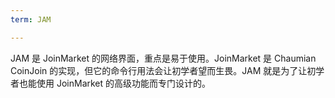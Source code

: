 ```yaml
---
term: JAM

---
```

JAM 是 JoinMarket 的网络界面，重点是易于使用。JoinMarket 是 Chaumian CoinJoin 的实现，但它的命令行用法会让初学者望而生畏。JAM 就是为了让初学者也能使用 JoinMarket 的高级功能而专门设计的。